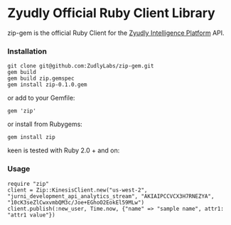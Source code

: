 # Zyudly Official Ruby Client Library

zip-gem is the official Ruby Client for the [Zyudly Intelligence Platform](https://zyudlylabs.com) API. 

### Installation

```
git clone git@github.com:ZudlyLabs/zip-gem.git
gem build 
gem build zip.gemspec
gem install zip-0.1.0.gem
```

or add to your Gemfile:

    gem 'zip'

or install from Rubygems:

    gem install zip

keen is tested with Ruby 2.0 + and on:

### Usage

```
require "zip"
client = Zip::KinesisClient.new("us-west-2", "jurni_development_api_analytics_stream", "AKIAIPCCVCX3H7RNEZYA", "10cK3seZlCwxvmbQM3c/Joe+EGhoO2EokEl59MLw")
client.publish(:new_user, Time.now, {"name" => "sample name", attr1: "attr1 value"})

```
